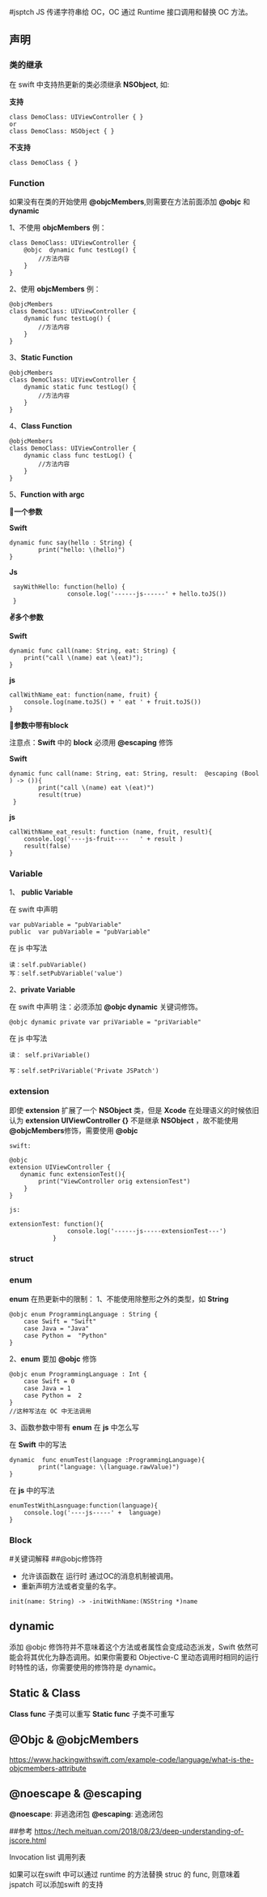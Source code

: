 #jsptch
JS 传递字符串给 OC，OC 通过 Runtime 接口调用和替换 OC 方法。

## 声明
### 类的继承

在 swift 中支持热更新的类必须继承 **NSObject**, 如:

**支持**
```
class DemoClass: UIViewController { }
or 
class DemoClass: NSObject { }
```
**不支持**
```
class DemoClass { }
```

### **Function**
如果没有在类的开始使用 **@objcMembers**,则需要在方法前面添加 **@objc**  和 **dynamic**

1、不使用 **objcMembers** 例：
```
class DemoClass: UIViewController {
    @objc  dynamic func testLog() {
        //方法内容
    }
}
```
2、使用 **objcMembers** 例：
```
@objcMembers
class DemoClass: UIViewController {
    dynamic func testLog() {
        //方法内容
    }
}
```
3、**Static Function**
```
@objcMembers
class DemoClass: UIViewController {
    dynamic static func testLog() {
        //方法内容
    }
}
```

4、**Class Function**
```
@objcMembers
class DemoClass: UIViewController {
    dynamic class func testLog() {
        //方法内容
    }
}
```
5、**Function with argc**

**🤞一个参数**

**Swift**
```
dynamic func say(hello : String) {
        print("hello: \(hello)")
}
```
**Js**
```
 sayWithHello: function(hello) {
                console.log('------js------' + hello.toJS())
 }
```

**✌️多个参数**

**Swift**
```
dynamic func call(name: String, eat: String) {
    print("call \(name) eat \(eat)");
}
```

**js**
```
callWithName_eat: function(name, fruit) {
    console.log(name.toJS() + ' eat ' + fruit.toJS())
}
```
**🖖参数中带有block**

注意点：**Swift** 中的 **block** 必须用 **@escaping** 修饰

**Swift**
```
dynamic func call(name: String, eat: String, result:  @escaping (Bool ) -> ()){
        print("call \(name) eat \(eat)")
        result(true)
 }
```
**js**
```
callWithName_eat_result: function (name, fruit, result){
    console.log('----js-fruit----   ' + result )
    result(false)
}
```




### **Variable**
1、 **public Variable**

 在 swift 中声明
 ```
 var pubVariable = "pubVariable"
 public  var pubVariable = "pubVariable"
 ```
 在 js 中写法
 ```
 读：self.pubVariable()
 写：self.setPubVariable('value')
 ```
 
 2、**private Variable**
 
  在 swift 中声明
  注：必须添加 **@objc dynamic** 关键词修饰。

  ```
  @objc dynamic private var priVariable = "priVariable"
  ```
  
  在 js 中写法
  
```
读： self.priVariable()
    
写：self.setPriVariable('Private JSPatch')
```

 

### extension
即使 **extension** 扩展了一个 **NSObject** 类，但是 **Xcode** 在处理语义的时候依旧认为 **extension UIViewController {}** 不是继承 **NSObject** ，故不能使用 **@objcMembers**修饰，需要使用 **@objc**

```
swift:

@objc
extension UIViewController {
   dynamic func extensionTest(){
        print("ViewController orig extensionTest")
    }
}

js:

extensionTest: function(){
                console.log('------js-----extensionTest---')
            }
```
### struct
### enum
**enum** 在热更新中的限制：
1、不能使用除整形之外的类型，如 **String**
```
@objc enum ProgrammingLanguage : String {
    case Swift = "Swift"
    case Java = "Java"
    case Python =  "Python"
}
```

2、**enum** 要加 **@objc** 修饰
````
@objc enum ProgrammingLanguage : Int {
    case Swift = 0
    case Java = 1
    case Python =  2
}
//这种写法在 OC 中无法调用
````
3、函数参数中带有 **enum** 在 **js** 中怎么写


在 **Swift** 中的写法
```
dynamic  func enumTest(language :ProgrammingLanguage){
        print("language: \(language.rawValue)")
}
```
在 **js** 中的写法
```
enumTestWithLasnguage:function(language){
    console.log('----js-----' +  language)
}
```




### Block

#关键词解释
##@objc修饰符
* 允许该函数在 运行时 通过OC的消息机制被调用。
* 重新声明方法或者变量的名字。

```
init(name: String) -> -initWithName:(NSString *)name
```

## dynamic
添加 @objc 修饰符并不意味着这个方法或者属性会变成动态派发，Swift 依然可能会将其优化为静态调用。如果你需要和 Objective-C 里动态调用时相同的运行时特性的话，你需要使用的修饰符是 dynamic。

## Static & Class
**Class func**  子类可以重写 
**Static func** 子类不可重写

## @Objc &  @objcMembers
https://www.hackingwithswift.com/example-code/language/what-is-the-objcmembers-attribute

## @noescape &  @escaping
**@noescape**: 非逃逸闭包
**@escaping**: 逃逸闭包

##参考 
https://tech.meituan.com/2018/08/23/deep-understanding-of-jscore.html



Invocation list 调用列表


如果可以在swift 中可以通过 runtime 的方法替换 struc 的 func, 则意味着 jspatch 可以添加swift 的支持